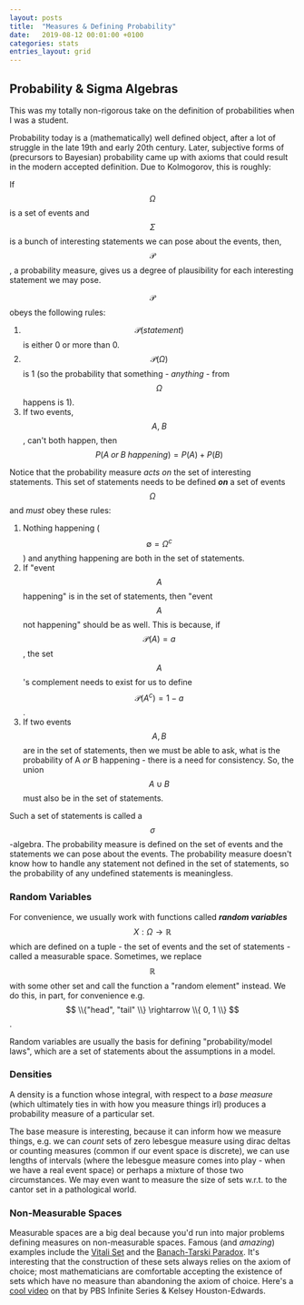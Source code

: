 ```yaml
---
layout: posts
title:  "Measures & Defining Probability"
date:   2019-08-12 00:01:00 +0100
categories: stats
entries_layout: grid
---
```


## Probability & Sigma Algebras

This was my totally non-rigorous take on the definition of probabilities when I was a student.

Probability today is a (mathematically) well defined object, after a lot of struggle in the late 19th and early 20th century. Later, subjective forms of (precursors to Bayesian) probability came up with axioms that could result in the modern accepted definition. Due to Kolmogorov, this is roughly:

If $$\Omega$$ is a set of events and $$\Sigma$$ is a bunch of interesting statements we can pose about the events, then, $$\mathcal P$$, a probability measure, gives us a degree of plausibility for each interesting statement we may pose.

$$\mathcal P$$ obeys the following rules:
 1. $$\mathcal P(statement)$$ is either 0 or more than 0.
 2. $$\mathcal P(\Omega)$$ is 1 (so the probability that something - _anything_ - from $$\Omega$$ happens is 1).
 3. If two events, $$A,\;B$$, can't both happen, then $$P(A\;or\;B\;happening) = P(A) + P(B)$$

Notice that the probability measure _acts on_ the set of interesting statements. This set of statements needs to be defined _**on**_ a set of events $$\Omega$$ and _must_ obey these rules:
 1. Nothing happening ($$\emptyset = \Omega^c$$) and anything happening are both in the set of statements.
 2. If "event $$A$$ happening" is in the set of statements, then "event $$A$$ not happening" should be as well. This is because, if $$\mathcal P(A) = a$$, the set $$A$$'s complement needs to exist for us to define $$\mathcal P(A^c) = 1 - a$$.
 3. If two events $$A, B$$ are in the set of statements, then we must be able to ask, what is the probability of A _or_ B happening - there is a need for consistency. So, the union $$A \cup B$$ must also be in the set of statements.

Such a set of statements is called a $$\sigma$$-algebra. The probability measure is defined on the set of events and the statements we can pose about the events. The probability measure doesn't know how to handle any statement not defined in the set of statements, so the probability of any undefined statements is meaningless.

### Random Variables

For convenience, we usually work with functions called _**random variables**_ $$X:\Omega \rightarrow \mathbb R $$ which are defined on a tuple - the set of events and the set of statements - called a measurable space. Sometimes, we replace $$\mathbb R$$ with some other set and call the function a "random element" instead. We do this, in part, for convenience e.g. $$ \\{"head", "tail" \\} \rightarrow \\{ 0, 1 \\} $$.

Random variables are usually the basis for defining "probability/model laws", which are a set of statements about the assumptions in a model.

### Densities

A density is a function whose integral, with respect to a _base measure_ (which ultimately ties in with how you measure things irl) produces a probability measure of a particular set.

The base measure is interesting, because it can inform how we measure things, e.g. we can _count_ sets of zero lebesgue measure using dirac deltas or counting measures (common if our event space is discrete), we can use lengths of intervals (where the lebesgue measure comes into play - when we have a real event space) or perhaps a mixture of those two circumstances. We may even want to measure the size of sets w.r.t. to the cantor set in a pathological world.

### Non-Measurable Spaces

Measurable spaces are a big deal because you'd run into major problems defining measures on non-measurable spaces. Famous (and _amazing_) examples include the [Vitali Set](https://en.wikipedia.org/wiki/Vitali_set) and the [Banach-Tarski Paradox](https://en.wikipedia.org/wiki/Banach%E2%80%93Tarski_paradox). It's interesting that the construction of these sets always relies on the axiom of choice; most mathematicians are comfortable accepting the existence of sets which have no measure than abandoning the axiom of choice. Here's a [cool video](https://www.youtube.com/watch?v=hcRZadc5KpI) on that by PBS Infinite Series & Kelsey Houston-Edwards.
